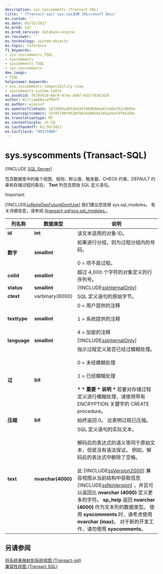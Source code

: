 ```yaml
---
description: sys.syscomments (Transact-SQL)
title: " (Transact-sql) sys.sys注释 |Microsoft Docs"
ms.custom: ''
ms.date: 03/15/2017
ms.prod: sql
ms.prod_service: database-engine
ms.reviewer: ''
ms.technology: system-objects
ms.topic: reference
f1_keywords:
- sys.syscomments_TSQL
- syscomments
- syscomments_TSQL
- sys.syscomments
dev_langs:
- TSQL
helpviewer_keywords:
- sys.syscomments compatibility view
- syscomments system table
ms.assetid: 767dd410-6bc9-4c4a-ab0f-6d2cf6163426
author: WilliamDAssafMSFT
ms.author: wiassaf
ms.openlocfilehash: 1d72b83ad031b426f403046ea6110da742c0b95e
ms.sourcegitcommit: 33f0f190f962059826e002be165a2bef4f9e350c
ms.translationtype: MT
ms.contentlocale: zh-CN
ms.lasthandoff: 01/30/2021
ms.locfileid: "99171808"
---
```

# <a name="syssyscomments-transact-sql"></a>sys.syscomments (Transact-SQL)
[!INCLUDE [SQL Server](../../includes/applies-to-version/sqlserver.md)]

  包含数据库中的每个视图、规则、默认值、触发器、CHECK 约束、DEFAULT 约束和存储过程的条目。 **Text** 列包含原始 SQL 定义语句。  
  
> [!IMPORTANT]  
>  [!INCLUDE[ssNoteDepFutureDontUse](../../includes/ssnotedepfuturedontuse-md.md)] 我们建议您改用 sys.sql_modules。 有关详细信息，请参阅 [&#40;transact-sql&#41;sys.sql_modules ](../../relational-databases/system-catalog-views/sys-sql-modules-transact-sql.md)。  
  
|列名称|数据类型|说明|  
|-----------------|---------------|-----------------|  
|**id**|**int**|该文本适用的对象 ID。|  
|**数字**|**smallint**|如果进行分组，则为过程分组内的号码。<br /><br /> 0 = 项不是过程。|  
|**colid**|**smallint**|超过 4,000 个字符的对象定义的行序列号。|  
|**status**|**smallint**|[!INCLUDE[ssInternalOnly](../../includes/ssinternalonly-md.md)]|  
|**ctext**|varbinary(8000)|SQL 定义语句的原始字节。|  
|**texttype**|**smallint**|0 = 用户提供的注释<br /><br /> 1 = 系统提供的注释<br /><br /> 4 = 加密的注释|  
|**language**|**smallint**|[!INCLUDE[ssInternalOnly](../../includes/ssinternalonly-md.md)]|  
|**过**|**bit**|指示过程定义是否已经过模糊处理。<br /><br /> 0 = 未经模糊处理<br /><br /> 1 = 已经模糊处理<br /><br /> **\* \* 重要 \* 说明 \*** 若要对存储过程定义进行模糊处理，请使用带有 ENCRYPTION 关键字的 CREATE procedure。|  
|**压缩**|**bit**|始终返回 0。 这表明过程已压缩。|  
|**text**|**nvarchar(4000)**|SQL 定义语句的实际文本。<br /><br /> 解码后的表达式的语义等同于原始文本，但是没有语法保证。 例如，解码后的表达式中删除了空格。<br /><br /> 此 [!INCLUDE[ssVersion2000](../../includes/ssversion2000-md.md)] 兼容视图从当前结构中获取信息 [!INCLUDE[ssNoVersion](../../includes/ssnoversion-md.md)] ，并且可以返回比 **nvarchar (4000)** 定义更多的字符。 **sp_help** 返回 **nvarchar (4000)** 作为文本列的数据类型。 使用 **syscomments** 时，请考虑使用 **nvarchar (max)**。 对于新的开发工作，请勿使用 **syscomments**。|  
  
## <a name="see-also"></a>另请参阅  
 [将系统表映射到系统视图 &#40;Transact-sql&#41;](../../relational-databases/system-tables/mapping-system-tables-to-system-views-transact-sql.md)   
 [兼容性视图 (Transact SQL)](~/relational-databases/system-compatibility-views/system-compatibility-views-transact-sql.md)  
  
  

